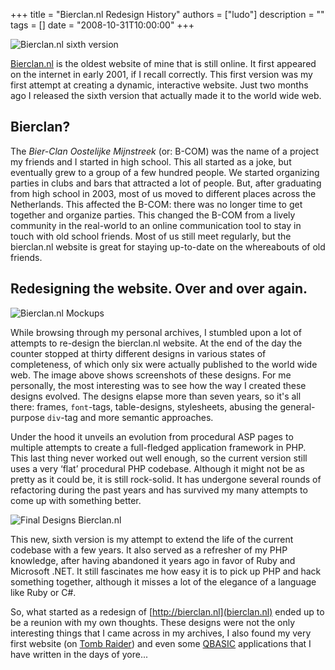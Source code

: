 +++
title = "Bierclan.nl Redesign History"
authors = ["ludo"]
description = ""
tags = []
date = "2008-10-31T10:00:00"
+++

![Bierclan.nl sixth version](bcomv6.png)

[Bierclan.nl](http://bierclan.nl) is the oldest website of mine that is still online. It first appeared on the internet in early 2001, if I recall correctly. This first version was my first attempt at creating a dynamic, interactive website. Just two months ago I released the sixth version that actually made it to the world wide web.

## Bierclan?

The *Bier-Clan Oostelijke Mijnstreek* (or: B-COM) was the name of a project my friends and I started in high school. This all started as a joke, but eventually grew to a group of a few hundred people. We started organizing parties in clubs and bars that attracted a lot of people. But, after graduating from high school in 2003, most of us moved to different places across the Netherlands. This affected the B-COM: there was no longer time to get together and organize parties. This changed the B-COM from a lively community in the real-world to an online communication tool to stay in touch with old school friends. Most of us still meet regularly, but the bierclan.nl website is great for staying up-to-date on the whereabouts of old friends.

## Redesigning the website. Over and over again.

![Bierclan.nl Mockups](designing_bierclan-nl.png)

While browsing through my personal archives, I stumbled upon a lot of attempts to re-design the bierclan.nl website. At the end of the day the counter stopped at thirty different designs in various states of completeness, of which only six were actually published to the world wide web. The image above shows screenshots of these designs. For me personally, the most interesting was to see how the way I created these designs evolved. The designs elapse more than seven years, so it's all there: frames, `font`-tags, table-designs, stylesheets, abusing the general-purpose `div`-tag and more semantic approaches.

Under the hood it unveils an evolution from procedural ASP pages to multiple attempts to create a full-fledged application framework in PHP. This last thing never worked out well enough, so the current version still uses a very ‘flat’ procedural PHP codebase. Although it might not be as pretty as it could be, it is still rock-solid. It has undergone several rounds of refactoring during the past years and has survived my many attempts to come up with something better.

![Final Designs Bierclan.nl](final_designs_bierclan-nl.png)

This new, sixth version is my attempt to extend the life of the current codebase with a few years. It also served as a refresher of my PHP knowledge, after having abandoned it years ago in favor of Ruby and Microsoft .NET. It still fascinates me how easy it is to pick up PHP and hack something together, although it misses a lot of the elegance of a language like Ruby or C#.

So, what started as a redesign of [http://bierclan.nl](bierclan.nl) ended up to be a reunion with my own thoughts. These designs were not the only interesting things that I came across in my archives, I also found my very first website (on [Tomb Raider](http://en.wikipedia.org/wiki/Tomb_Raider)) and even some [QBASIC](http://en.wikipedia.org/wiki/QBASIC) applications that I have written in the days of yore...